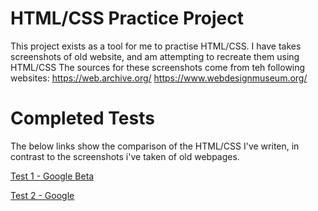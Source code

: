 # HTML/CSS Practice Project

This project exists as a tool for me to practise HTML/CSS. I have takes screenshots of old website, and am attempting to recreate them using HTML/CSS
The sources for these screenshots come from teh following websites: https://web.archive.org/ https://www.webdesignmuseum.org/

# Completed Tests

The below links show the comparison of the HTML/CSS I've writen, in contrast to the screenshots i've taken of old webpages.

[Test 1 - Google Beta](https://bimzy27.github.io/HtmlCssPractice/src/test1.html)

[Test 2 - Google](https://bimzy27.github.io/HtmlCssPractice/src/test2.html)
